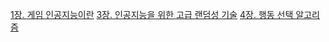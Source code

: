 [1장. 게임 인공지능이란](https://hyss.notion.site/1-What-is-Game-A-I-1299196ed5af4d51887259dbf14b01c1)
[3장. 인공지능을 위한 고급 랜덤성 기술](https://hyss.notion.site/3-Advanced-Randomness-Techniques-for-Game-AI-7cc987d443624b22a49fe4b61f454ebd)
[4장. 행동 선택 알고리즘](https://hyss.notion.site/4-Behavior-Selection-Algorithm-b359c02e71424c3188a8a7abb017fd96)

